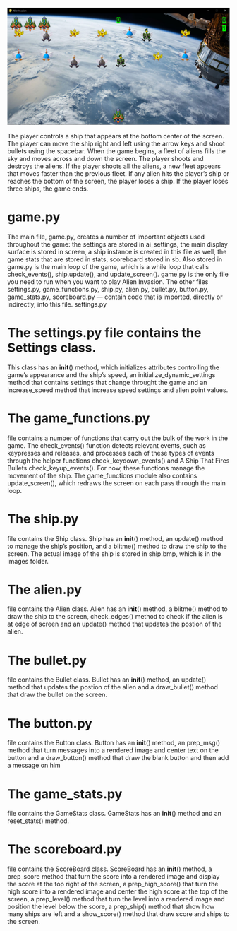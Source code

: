 ![](alien_readme.png)


The player controls a ship that appears at
the bottom center of the screen. The player can move the ship
right and left using the arrow keys and shoot bullets using the
spacebar. When the game begins, a fleet of aliens fills the sky
and moves across and down the screen. The player shoots and
destroys the aliens. If the player shoots all the aliens, a new fleet
appears that moves faster than the previous fleet. If any alien hits
the player’s ship or reaches the bottom of the screen, the player
loses a ship. If the player loses three ships, the game ends.

# game.py
The main file, game.py, creates a number of important objects used
throughout the game: the settings are stored in ai_settings, the main display
surface is stored in screen, a ship instance is created in this file as
well, the game stats that are stored in stats, scoreboard stored in sb. Also stored in game.py is the main loop of the game, which is
a while loop that calls check_events(), ship.update(), and update_screen().
game.py is the only file you need to run when you want to play
Alien Invasion. The other files settings.py, game_functions.py, ship.py, alien.py, bullet.py, button.py, game_stats.py, scoreboard.py —
contain code that is imported, directly or indirectly, into this file.
settings.py

# The settings.py file contains the Settings class. 
This class has an __init__() method, which initializes attributes controlling the game’s
appearance and the ship’s speed, an initialize_dynamic_settings method that contains settings that change throught the game and an increase_speed method that increase speed settings and alien point values.

# The game_functions.py
file contains a number of functions that carry out
the bulk of the work in the game. The check_events() function detects relevant
events, such as keypresses and releases, and processes each of these
types of events through the helper functions check_keydown_events() and
A Ship That Fires Bullets
check_keyup_events(). For now, these functions manage the movement of
the ship. The game_functions module also contains update_screen(), which
redraws the screen on each pass through the main loop.

# The ship.py
file contains the Ship class. Ship has an __init__() method, an
update() method to manage the ship’s position, and a blitme() method
to draw the ship to the screen. The actual image of the ship is stored in
ship.bmp, which is in the images folder.

# The alien.py
file contains the Alien class. Alien has an __init__() method, a blitme() method
to draw the ship to the screen, check_edges() method to check if the alien is at edge of screen and an update() method that updates the postion of the alien.

# The bullet.py
file contains the Bullet class. Bullet has an __init__() method, an update() method that updates the postion of the alien and a draw_bullet() method that draw the bullet on the screen.

# The button.py 
file contains the Button class. Button has an __init__() method, an prep_msg() method that turn messages into a rendered image and center text on the button and a draw_button() method that draw the blank button and then add a message on him

# The game_stats.py 
file contains the GameStats class. GameStats has an __init__() method and an reset_stats() method.

# The scoreboard.py
file contains the ScoreBoard class. ScoreBoard has an __init__() method, a prep_score method that turn the score into a rendered image and display the score at the top right of the screen, a prep_high_score() that turn the high score into a rendered image and center the high score at the top of the screen, a prep_level() method that turn the level into a rendered image and position the level below the score, a prep_ship() method that show how many ships are left and a show_score() method that draw score and ships to the screen.


